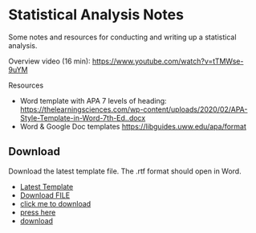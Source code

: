 # Statistical Analysis Notes

Some notes and resources for conducting and writing up a statistical analysis.

Overview video (16 min): https://www.youtube.com/watch?v=tTMWse-9uYM

Resources
* Word template with APA 7 levels of heading: https://thelearningsciences.com/wp-content/uploads/2020/02/APA-Style-Template-in-Word-7th-Ed..docx
* Word & Google Doc templates https://libguides.uww.edu/apa/format

## Download

Download the latest template file. The .rtf format should open in Word.

* [Latest Template](https://github.com/cmcntsh/blob/main/statisticalAnalysisSteps/analysisSteps_template_2023-03-20.rtf)
* <a id="raw-url" href="https://raw.githubusercontent.com/cmcntsh/statisticalAnalysisSteps/main/analysisSteps_template_2023-03-20.rtf">Download FILE</a>
* [click me to download](https://github.com/Schecher1/Minecraft-Server-Creator/blob/master/README.md)
* [press here](https://cmcntsh.github.io/statisticalAnalysisSteps/analysisSteps_template_2023-03-20.rtf)
* <a href="https://raw.githubusercontent.com/cmcntsh/statisticalAnalysisSteps/main/analysisSteps_template_2023-03-20.rtf" target="_blank">download</a>
